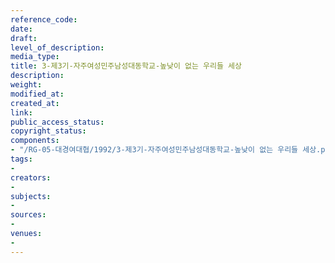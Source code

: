 ```yaml
---
reference_code: 
date: 
draft: 
level_of_description: 
media_type: 
title: 3-제3기-자주여성민주남성대동학교-높낮이 없는 우리들 세상
description: 
weight: 
modified_at: 
created_at: 
link: 
public_access_status: 
copyright_status: 
components:
- "/RG-05-대경여대협/1992/3-제3기-자주여성민주남성대동학교-높낮이 없는 우리들 세상.pdf"
tags:
- 
creators:
- 
subjects:
- 
sources:
- 
venues:
- 
---
```

